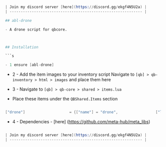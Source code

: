 ```s

| Join my discord server [here](https://discord.gg/ekgf4N5U2a) |
| ------------------------------------------------------------ |

## abl-drone

- A drone script for qbcore.



## Installation

```s

- 1 ensure [abl-drone]

```
- 2 - Add the item images to your inventory script
Navigate to `[qb] > qb-inventory > html > images` and place them here

- 3 - Navigate to `[qb] > qb-core > shared > items.lua`
- Place these items under the `QBShared.Items` section

```lua

["drone"] 					 = {["name"] = "drone", 				["label"] = "Basic Drone", 	     	   						 ["created"] = nil, 		["decay"] = 14.0,		["weight"] = 150, 		["type"] = "item", 		["image"] = "drone.png", 				["unique"] = false,   	["useable"] = true,    ["shouldClose"] = false,    ["combinable"] = nil,   ["description"] = "drone!"},	


```
- 4 - Dependencies  - [here] (https://github.com/meta-hub/meta_libs)


```s

| Join my discord server [here](https://discord.gg/ekgf4N5U2a) |
| ------------------------------------------------------------ |












